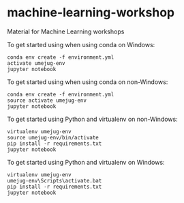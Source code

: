 # machine-learning-workshop
Material for Machine Learning workshops

To get started using when using conda on Windows:

```
conda env create -f environment.yml
activate umejug-env
jupyter notebook
```

To get started using when using conda on non-Windows:

```
conda env create -f environment.yml
source activate umejug-env
jupyter notebook
```

To get started using Python and virtualenv on non-Windows:

``` 
virtualenv umejug-env
source umejug-env/bin/activate
pip install -r requirements.txt
jupyter notebook
```

To get started using Python and virtualenv on Windows:

``` 
virtualenv umejug-env
umejug-env\Scripts\activate.bat
pip install -r requirements.txt
jupyter notebook
```

